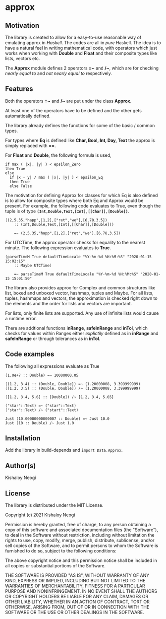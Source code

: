 # approx

## Motivation

The library is created to allow for a easy-to-use reasonable way of emulating approx in *Haskell*. The codes are all in *pure* Haskell. The idea is to have a natural feel in writing mathematical code, with operators which just works when working with **Double** and **Float** and their composite types like lists, vectors etc. 

The **Approx** module defines 2 operators **=~** and **/~**, which are for checking *nearly equal to* and *not nearly equal to* respectively. 

## Features
Both the operators **=~** and **/~** are put under the class **Approx**. 

At least one of the operators have to be defined and the other gets automatically defined. 

The library already defines the functions for some of the basic / common types. 

For types where **Eq** is defined like **Char, Bool, Int, Day, Text** the approx is simply replaced with **==**. 

For **Float** and **Double**, the following formula is used,

```
if max ( |x|, |y| ) < epsilon_Zero
then True
else 
  if |x - y| / max ( |x|, |y| ) < epsilon_Eq
  then True
  else False
```

The motivation for defining Approx for classes for which Eq is also defined is to allow for composite types where both Eq and Approx would be present. For example, the following code evaluates to True, even though the tuple is of type **```(Int,Double,Text,[Int],[[Char]],[Double])```**.

```
((2,5.35,"happ",[1,2],["ret","we"],[6.78,3.5]) 
    :: (Int,Double,Text,[Int],[[Char]],[Double])) 
    
    =~ (2,5.35,"happ",[1,2],["ret","we"],[6.78,3.5])
  ```

For UTCTime, the approx operator checks for equality to the nearest minute. The following expression evaluates to **True**.

```
(parseTimeM True defaultTimeLocale "%Y-%m-%d %H:%M:%S" "2020-01-15 15:02:15" 
    :: Maybe UTCTime)

    =~ parseTimeM True defaultTimeLocale "%Y-%m-%d %H:%M:%S" "2020-01-15 15:01:50"
```


The library also provides approx for Complex and common structures like list, boxed and unboxed vector, hashmap, tuples and Maybe. For all lists, tuples, hashmaps and vectors, the approximation is checked right down to the elements and the order for lists and vectors are important. 

For lists, only finite lists are supported. Any use of infinite lists would cause a runtime error. 

There are addtional functions **inRange**, **safeInRange** and **inTol**, which checks for values within Ranges either *explictily* defined as in **inRange** and **safeInRange** or through tolerances as in **inTol**.

## Code examples
The following all expressions evaluate as True
```
(1.0e+7 :: Double) =~ 10000000.05

((1.2, 3.4) :: (Double, Double)) =~ (1.20000008, 3.399999999)
((1.2, 3.5) :: (Double, Double)) /~ (1.20000008, 3.399999999)

([1.2, 3.4, 5.6] :: [Double]) /~ [1.2, 3.4, 5.65]

("star"::Text) =~ ("star"::Text)
("star"::Text) /~ ("start"::Text)

Just (10.00000000000007 :: Double) =~ Just 10.0
Just (10 :: Double) /~ Just 1.0

```


## Installation
Add the library in build-depends and ```import Data.Approx```. 

## Author(s)
Kishaloy Neogi

## License
The library is distributed under the MIT License.

Copyright (c) 2021 Kishaloy Neogi

Permission is hereby granted, free of charge, to any person obtaining a copy
of this software and associated documentation files (the "Software"), to deal
in the Software without restriction, including without limitation the rights
to use, copy, modify, merge, publish, distribute, sublicense, and/or sell
copies of the Software, and to permit persons to whom the Software is
furnished to do so, subject to the following conditions:

The above copyright notice and this permission notice shall be included in all
copies or substantial portions of the Software.

THE SOFTWARE IS PROVIDED "AS IS", WITHOUT WARRANTY OF ANY KIND, EXPRESS OR
IMPLIED, INCLUDING BUT NOT LIMITED TO THE WARRANTIES OF MERCHANTABILITY,
FITNESS FOR A PARTICULAR PURPOSE AND NONINFRINGEMENT. IN NO EVENT SHALL THE
AUTHORS OR COPYRIGHT HOLDERS BE LIABLE FOR ANY CLAIM, DAMAGES OR OTHER
LIABILITY, WHETHER IN AN ACTION OF CONTRACT, TORT OR OTHERWISE, ARISING FROM,
OUT OF OR IN CONNECTION WITH THE SOFTWARE OR THE USE OR OTHER DEALINGS IN THE
SOFTWARE.

